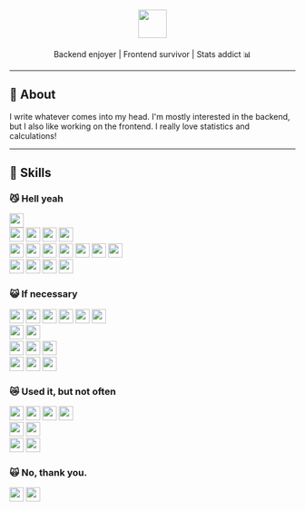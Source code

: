 <h1 align="center"> <img src="https://cdn3.emoji.gg/emojis/3568-catkiss.gif" height="50"/></h1>

<p align="center"> Backend enjoyer | Frontend survivor | Stats addict 📊 </p>

---

## 🥺 About
I write whatever comes into my head. I'm mostly interested in the backend, but I also like working on the frontend. I really love statistics and calculations!

---

## 🚀 Skills

### 😼 Hell yeah
<img src="https://img.shields.io/badge/-.NET-512bd4?logo=dotnet&logoColor=white&style=flat" height=25>
<br>
<img src="https://img.shields.io/badge/-MsSQLServer-CC2927?logo=microsoftsqlserver&logoColor=white&style=flat" height=25>
<img src="https://img.shields.io/badge/-PostgresSQL-4169E1?logo=postgresql&logoColor=white&style=flat" height=25>
<img src="https://img.shields.io/badge/-EF-6C3483?style=flat" height=25>
<img src="https://img.shields.io/badge/-Dapper-8E44AD?style=flat" height=25>
<br>
<img src="https://img.shields.io/badge/-AutoMapper-e76f00?style=flat" height=25>
<img src="https://img.shields.io/badge/-Mapster-3498DB?style=flat" height=25>
<img src="https://img.shields.io/badge/-xUnit-000000?style=flat" height=25>
<img src="https://img.shields.io/badge/-IdentityServer4-512BD4?style=flat" height=25>
<img src="https://img.shields.io/badge/-MassTransit-2C3E50?style=flat" height=25>
<img src="https://img.shields.io/badge/-FluentValidation-007ACC?style=flat" height=25>
<img src="https://img.shields.io/badge/-Serilog-1C1C1C?style=flat" height=25>
<br>
<img src="https://img.shields.io/badge/-Ocelot-2C3E50?style=flat" height=25>
<img src="https://img.shields.io/badge/-RabbitMQ-FF6600?logo=rabbitmq&logoColor=white&style=flat" height=25>
<img src="https://img.shields.io/badge/-Docker-2496ED?logo=docker&logoColor=white&style=flat" height=25>
<img src="https://img.shields.io/badge/-Postman-FF6C37?logo=postman&logoColor=white&style=flat" height=25>

### 😺 If necessary
<img src="https://img.shields.io/badge/-Azure-0078D4?logo=microsoftazure&logoColor=white&style=flat" height=25>
<img src="https://img.shields.io/badge/-TypeScript-3178C6?logo=typescript&logoColor=white&style=flat" height=25>
<img src="https://img.shields.io/badge/-JavaScript-F7DF1E?logo=javascript&logoColor=black&style=flat" height=25>
<img src="https://img.shields.io/badge/-Angular-DD0031?logo=angular&logoColor=white&style=flat" height=25>
<img src="https://img.shields.io/badge/-Unity-000000?logo=unity&logoColor=white&style=flat" height=25>
<img src="https://img.shields.io/badge/-Blazor-512BD4?style=flat" height=25>
<br>
<img src="https://img.shields.io/badge/-MongoDB-47A248?logo=mongodb&logoColor=white&style=flat" height=25>
<img src="https://img.shields.io/badge/-Redis-DC382D?logo=redis&logoColor=white&style=flat" height=25>
<br>
<img src="https://img.shields.io/badge/-Insomnia-4000BF?logo=insomnia&logoColor=white&style=flat" height=25>
<img src="https://img.shields.io/badge/-Consul-CA2171?logo=consul&logoColor=white&style=flat" height=25>
<img src="https://img.shields.io/badge/-Kubernetes-326CE5?logo=kubernetes&logoColor=white&style=flat" height=25>
<br>
<img src="https://img.shields.io/badge/-Jaeger-00AAAA?logo=jaeger&logoColor=white&style=flat" height=25>
<img src="https://img.shields.io/badge/-Grafana-F46800?logo=grafana&logoColor=white&style=flat" height=25>
<img src="https://img.shields.io/badge/-Kibana-005571?logo=kibana&logoColor=white&style=flat" height=25>

### 😿 Used it, but not often
<img src="https://img.shields.io/badge/-C++-00599C?logo=cplusplus&logoColor=white&style=flat" height=25>
<img src="https://img.shields.io/badge/-Python-3776AB?logo=python&logoColor=white&style=flat" height=25>
<img src="https://img.shields.io/badge/-C-A8B9CC?logo=c&logoColor=black&style=flat" height=25>
<img src="https://img.shields.io/badge/-Vue-4FC08D?style=flat&logo=vuedotjs&logoColor=white" height=25>
<br>
<img src="https://img.shields.io/badge/-Aerospike-C41E25?style=flat&logo=aerospike&logoColor=white" height=25>
<img src="https://img.shields.io/badge/-ElasticSearch-005571?logo=elasticsearch&logoColor=white&style=flat" height=25>
<br>
<img src="https://img.shields.io/badge/-Kafka-231F20?logo=apachekafka&logoColor=white&style=flat" height=25>
<img src="https://img.shields.io/badge/-GitHubActions-2088FF?logo=githubactions&logoColor=white&style=flat" height=25>

### 🙀 No, thank you.
<img src="https://img.shields.io/badge/-Haskell-5D4F85?logo=haskell&logoColor=white&style=flat" height=25>
<img src="https://img.shields.io/badge/-Assembly-008F11?style=flat" height=25>
